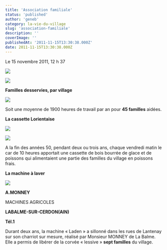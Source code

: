 ```yaml
---
title: 'Association familiale'
status: 'published'
author: 'geneb'
category: la-vie-du-village
slug: 'association-familiale'
description: ''
coverImage: ''
publishedAt: '2011-11-15T13:30:38.000Z'
date: 2011-11-15T13:30:38.000Z
---
```


Le 15 novembre 2011, 12 h 37

![](/img/beguelins/Windows-Live-Writer/b53b344f7f9e_AF7F/clip_image002_2.jpg)

![](/img/beguelins/Windows-Live-Writer/b53b344f7f9e_AF7F/clip_image004_2.jpg)

**Familles desservies, par village**

![](/img/beguelins/Windows-Live-Writer/b53b344f7f9e_AF7F/clip_image006_2.gif)

Soit une moyenne de 1900 heures de travail par an pour **45 familles** aidées.

**La cassette Lorientaise**

![](/img/beguelins/Windows-Live-Writer/b53b344f7f9e_AF7F/clip_image010_2.jpg)

![](/img/beguelins/Windows-Live-Writer/b53b344f7f9e_AF7F/clip_image008_2.jpg)

A la fin des années 50, pendant deux ou trois ans, chaque vendredi matin le car de 10 heures apportait une cassette de bois bourrée de glace et de poissons qui alimentaient une partie des familles du village en poissons frais.

**La machine à laver**

![](/img/beguelins/Windows-Live-Writer/b53b344f7f9e_AF7F/clip_image012_2.jpg)

**A.MONNEY**

MACHINES AGRICOLES

**LABALME-SUR-CERDON(AIN)**

**Tél.1**

Durant deux ans, la machine « Laden » a sillonné dans les rues de Lantenay sur son charriot sur mesure, réalisé par Monsieur MONNEY de La Balme. Elle a permis de libérer de la corvée « lessive » **sept familles** du village.
